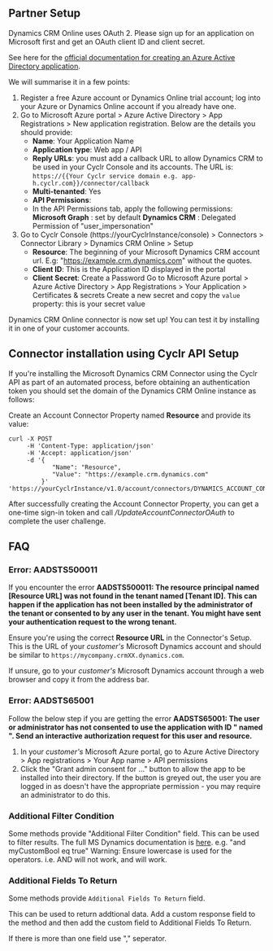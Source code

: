 
<section class="setup partner" markdown="1">

## Partner Setup

Dynamics CRM Online uses OAuth 2. Please sign up for an application on Microsoft first and get an OAuth client ID and client secret.

See here for the [official documentation for creating an Azure Active Directory application](https://docs.microsoft.com/en-us/azure/active-directory/develop/active-directory-integrating-applications).

We will summarise it in a few points:

1. Register a free Azure account or Dynamics Online trial account; log into your Azure or Dynamics Online account if you already have one. 
2. Go to Microsoft Azure portal > Azure Active Directory > App Registrations > New application registration.
   Below are the details you should provide:
   - **Name**: Your Application Name
   - **Application type**: Web app / API
   - **Reply URLs**: you must add a callback URL to allow Dynamics CRM to be used in your Cyclr Console and its accounts.
      The URL is:
      `https://{{Your Cyclr service domain e.g. app-h.cyclr.com}}/connector/callback`
   - **Multi-tenanted**: Yes
   - **API Permissions**:
   -  In the API Permissions tab, apply the following permissions:
         **Microsoft Graph** : set by default
         **Dynamics CRM** : Delegated Permission of "user_impersonation" 
3. Go to Cyclr Console (https://yourCyclrInstance/console) > Connectors > Connector Library > Dynamics CRM Online > Setup
   - **Resource**: The beginning of your Microsoft Dynamics CRM account url. E.g: "https://example.crm.dynamics.com" without the quotes.
   - **Client ID**: This is the Application ID displayed in the portal
   - **Client Secret**: Create a Password
      Go to Microsoft Azure portal > Azure Active Directory > App Registrations > Your Application > Certificates & secrets
      Create a new secret and copy the `value` property: this is your secret value

Dynamics CRM Online connector is now set up! You can test it by installing it in one of your customer accounts.

</div>

</section>

<section class="userguide" markdown="1">

## Connector installation using Cyclr API Setup

<div class="section-content" markdown="1">

If you're installing the Microsoft Dynamics CRM Connector using the Cyclr API as part of an automated process, before obtaining an authentication token you should set the domain of the Dynamics CRM Online instance as follows:

Create an Account Connector Property named **Resource** and provide its value:

```
curl -X POST 
     -H 'Content-Type: application/json' 
     -H 'Accept: application/json' 
     -d '{
            "Name": "Resource",
            "Value": "https://example.crm.dynamics.com"
         }'
'https://yourCyclrInstance/v1.0/account/connectors/DYNAMICS_ACCOUNT_CONNECTOR_ID/properties'
```

After successfully creating the Account Connector Property, you can get a one-time sign-in token and call _/UpdateAccountConnectorOAuth_ to complete the user challenge.

</div>

</section>

<section class="faq" markdown="1">

## FAQ

<div class="section-content" markdown="1">

### Error: AADSTS500011

If you encounter the error **AADSTS500011: The resource principal named [Resource URL] was not found in the tenant named [Tenant ID]. This can happen if the application has not been installed by the administrator of the tenant or consented to by any user in the tenant. You might have sent your authentication request to the wrong tenant.**

Ensure you're using the correct **Resource URL** in the Connector's Setup.  This is the URL of your _customer's_ Microsoft Dynamics account and should be similar to `https://mycompany.crmXX.dynamics.com`.

If unsure, go to your _customer's_ Microsoft Dynamics account through a web browser and copy it from the address bar.

### Error: AADSTS65001

Follow the below step if you are getting the error **AADSTS65001: The user or administrator has not consented to use the application with ID " named ". Send an interactive authorization request for this user and resource.**

1.  In your _customer's_ Microsoft Azure portal, go to Azure Active Directory > App registrations > Your App name > API permissions
2.  Click the "Grant admin consent for ..." button to allow the app to be installed into their directory.  If the button is greyed out, the user you are logged in as doesn't have the appropriate permission - you may require an administrator to do this.

### Additional Filter Condition

Some methods provide "Additional Filter Condition" field. This can be used to filter results. The full MS Dynamics documentation is [here](https://docs.microsoft.com/en-us/powerapps/developer/common-data-service/webapi/query-data-web-api#filter-results). 
e.g. "and myCustomBool eq true"
Warning: Ensure lowercase is used for the operators. i.e. AND will not work, and will work.

### Additional Fields To Return

Some methods provide `Additional Fields To Return` field. 

This can be used to return addtional data. Add a custom response field to the method and then add the custom field to Additional Fields To Return. 

If there is more than one field use "," seperator.

</div>

</section>
